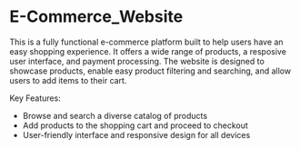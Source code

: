 # E-Commerce_Website

This is a fully functional e-commerce platform built to help users have an easy shopping experience. It offers a wide range of products, a resposive user interface, and payment processing. The website is designed to showcase products, enable easy product filtering and searching, and allow users to add items to their cart.

Key Features:
- Browse and search a diverse catalog of products
- Add products to the shopping cart and proceed to checkout
- User-friendly interface and responsive design for all devices
